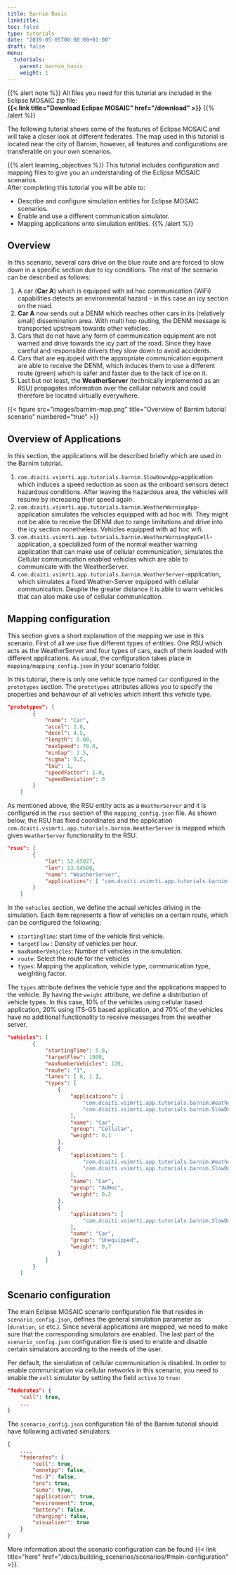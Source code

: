 ```yaml
---
title: Barnim Basic
linktitle:
toc: false
type: tutorials
date: "2019-05-05T00:00:00+01:00"
draft: false
menu:
  tutorials:
    parent: barnim_basic
    weight: 1
---
```


{{% alert note %}}
All files you need for this tutorial are included in the Eclipse MOSAIC zip file:  
**{{< link title="Download Eclipse MOSAIC" href="/download" >}}**
{{% /alert %}}

The following tutorial shows some of the features of Eclipse MOSAIC and will take a closer look
at different federates. The map used in this tutorial is located near the city of Barnim, however,
all features and configurations are transferable on your own scenarios. 

{{% alert learning_objectives %}}
This tutorial includes configuration and mapping files to give you an understanding of the Eclipse MOSAIC scenarios.   
After completing this tutorial you will be able to:

* Describe and configure simulation entities for Eclipse MOSAIC scenarios.
* Enable and use a different communication simulator.
* Mapping applications onto simulation entities.
{{% /alert %}}

## Overview

In this scenario, several cars drive on the blue route and are forced to slow down in a specific section due
to icy conditions. The rest of the scenario can be described as follows:

1. A car (**Car A**) which is equipped with ad hoc communication (WiFi) capabilities detects an environmental 
hazard - in this case an icy section on the road.
2. **Car A** now sends out a DENM which reaches other cars in its (relatively small) dissemination area. 
With multi hop routing, the DENM message is transported upstream towards other vehicles.
3. Cars that do not have any form of communication equipment are not warned and drive towards the
 icy part of the road. Since they have careful and responsible drivers they slow down to avoid accidents.
4. Cars that are equipped with the appropriate communication equipment are able to receive the DENM, which 
induces them to use a different route (green) which is safer and faster due to the lack of ice on it.
5. Last but not least, the **WeatherServer** (technically implemented as an RSU) propagates information over the
cellular network and could therefore be located virtually everywhere.

{{< figure src="images/barnim-map.png" title="Overview of Barnim tutorial scenario" numbered="true" >}}

## Overview of Applications 

In this section, the applications will be described briefly which are used in the Barnim tutorial. 

1. `com.dcaiti.vsimrti.app.tutorials.barnim.SlowDownApp`-application which induces a speed reduction as soon as the
onboard sensors detect hazardous conditions. After leaving the hazardous area, the vehicles will resume by increasing
their speed again.
2. `com.dcaiti.vsimrti.app.tutorials.barnim.WeatherWarningApp`-application simulates the vehicles equipped with ad hoc
wifi. They might not be able to receive the DENM due to range limitations and drive into the icy section nonetheless.
Vehicles equipped with ad hoc wifi.
3. `com.dcaiti.vsimrti.app.tutorials.barnim.WeatherWarningAppCell`-application, a specialized form of the normal weather
warning application that can make use of cellular communication, simulates the Cellular communication enabled vehicles
which are able to communicate with the WeatherServer.
4. `com.dcaiti.vsimrti.app.tutorials.barnim.WeatherServer`-application, which simulates a fixed Weather-Server equipped
with cellular communication. Despite the greater distance it is able to warn vehicles that can also make use of cellular
communication.

## Mapping configuration

This section gives a short explanation of the mapping we use in this scenario. 
First of all we use five different types of entities. 
One RSU which acts as the WeatherServer and four types of cars, each of them loaded with different applications. 
As usual, the configuration takes place in `mapping/mapping_config.json` in your scenario folder.

In this tutorial, there is only one vehicle type named `Car` configured in the `prototypes` section. 
The `prototypes` attributes allows you to specify the properties and behaviour of all vehicles 
which inherit this vehicle type.

```json
"prototypes": [
        {
            "name": "Car",
            "accel": 2.6,
            "decel": 4.5,
            "length": 5.00,
            "maxSpeed": 70.0,
            "minGap": 2.5,
            "sigma": 0.5,
            "tau": 1,
            "speedFactor": 1.0,
            "speedDeviation": 0
        }
    ]
```
As mentioned above, the RSU entity acts as a `WeatherServer` and it is configured in 
the `rsus` section of the `mapping_config.json` file. 
As shown below, the RSU has fixed coordinates and the application 
`com.dcaiti.vsimrti.app.tutorials.barnim.WeatherServer` is mapped which gives `WeatherServer` functionality to the RSU.

```json
"rsus": [
        {
            "lat": 52.65027,
            "lon": 13.54500,
            "name": "WeatherServer",
            "applications": [ "com.dcaiti.vsimrti.app.tutorials.barnim.WeatherServer" ]
        }
    ]
```
In the `vehicles` section, we define the actual vehicles driving in the simulation. Each item represents 
a flow of vehicles on a certain route, which can be configured the following:
* `startingTime`: start time of the vehicle first vehicle.
* `targetFlow` : Density of vehicles per hour. 
* `maxNumberVehicles`: Number of vehicles in the simulation.
* `route`: Select the route for the vehicles
* `types`: Mapping the application, vehicle type, communication type, weighting factor.

The `types` attribute defines the vehicle type and the applications mapped to the vehicle. By having
the `weight` attribute, we define a distribution of vehicle types. In this case, 10% of the vehicles
using cellular based application, 20% using ITS-G5 based application, and 70% of the vehicles
have no additional functionality to receive messages from the weather server.

```json
"vehicles": [
        {
            "startingTime": 5.0,
            "targetFlow": 1800,
            "maxNumberVehicles": 120,
            "route": "1",
            "lanes": [ 0, 1 ],
            "types": [
                {
                    "applications": [
                        "com.dcaiti.vsimrti.app.tutorials.barnim.WeatherWarningAppCell",
                        "com.dcaiti.vsimrti.app.tutorials.barnim.SlowDownApp"
                    ],
                    "name": "Car",
                    "group": "Cellular",
                    "weight": 0.1
                },
                {
                    "applications": [
                        "com.dcaiti.vsimrti.app.tutorials.barnim.WeatherWarningApp",
                        "com.dcaiti.vsimrti.app.tutorials.barnim.SlowDownApp"
                    ],
                    "name": "Car",
                    "group": "AdHoc",
                    "weight": 0.2
                },
                {
                    "applications": [
                        "com.dcaiti.vsimrti.app.tutorials.barnim.SlowDownApp"
                    ],
                    "name": "Car",
                    "group": "Unequipped",
                    "weight": 0.7
                }
            ]
        }
    ]
```

## Scenario configuration

The main Eclipse MOSAIC scenario configuration file that resides in `scenario_config.json`, defines the general 
simulation parameter as (`duration`, `id` etc.). Since several applications are mapped, we need to make sure that 
the corresponding simulators are enabled. The last part of the `scenario_config.json` configuration file 
is used to enable and disable certain simulators according to the needs of the user.

Per default, the simulation of cellular communication is disabled. In order to enable communication via 
cellular networks in this scenario, you need to enable the `cell` simulator by setting the field `active` to `true`:

```json
"federates": {
    "cell": true,
    ...
}
```

The `scenario_config.json` configuration file of the Barnim tutorial should have following activated simulators:

```json
{
    ...,
    "federates": {
        "cell": true,
        "omnetpp": false,
        "ns-3": false,
        "sns": true,
        "sumo": true,
        "application": true,
        "environment": true,
        "battery": false,
        "charging": false,
        "visualizer": true
    }
}
```
More information about the scenario configuration can be found
{{< link title="here" href="/docs/building_scenarios/scenarios/#main-configuration" >}}.
